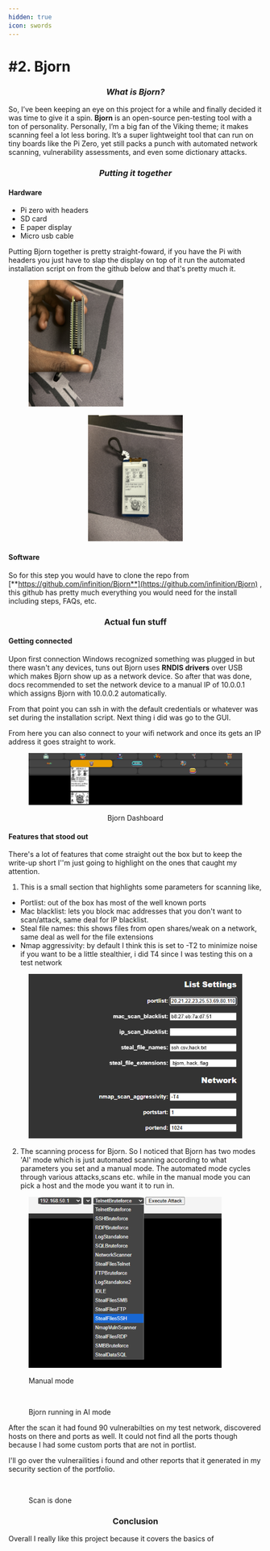 ```yaml
---
hidden: true
icon: swords
---
```


# #2. Bjorn

<h3 align="center"><em>What is Bjorn?</em></h3>

So, I’ve been keeping an eye on this project for a while and finally decided it was time to give it a spin. **Bjorn** is an open-source pen-testing tool with a ton of personality. Personally, I’m a big fan of the Viking theme; it makes scanning feel a lot less boring. It’s a super lightweight tool that can run on tiny boards like the Pi Zero, yet still packs a punch with automated network scanning, vulnerability assessments, and even some dictionary attacks.



<h3 align="center"><em>Putting it together</em></h3>

#### Hardware

* Pi zero with headers
* SD card&#x20;
* E paper display
* Micro usb cable&#x20;

Putting Bjorn together is pretty straight-foward, if you have the Pi with headers you just have to slap the display on top of it run the automated installation script on from the github below and that's pretty much it.

<figure><img src="../../.gitbook/assets/IMG_8289.jpeg" alt="" width="188"><figcaption></figcaption></figure>

<div align="center"><figure><img src="../../.gitbook/assets/IMG_8291.jpeg" alt="" width="188"><figcaption></figcaption></figure></div>

#### Software&#x20;

So for this step you would have to clone the repo from [**https://github.com/infinition/Bjorn**](https://github.com/infinition/Bjorn) , this github has pretty much everything  you would need for the install including steps, FAQs, etc.



<h3 align="center">Actual fun stuff</h3>

#### Getting connected

Upon first connection Windows recognized something was plugged in but there wasn't any devices, tuns out Bjorn uses **RNDIS drivers** over USB which makes Bjorn show up as a network device. So after that was done, docs recommended to set the network device to a manual IP of 10.0.0.1 which assigns Bjorn with 10.0.0.2 automatically.&#x20;

From that point you can ssh in with the default credentials or whatever was set during the installation script. Next thing i did was go to the GUI.&#x20;

From here you can also connect to your wifi network and once its gets an IP address it goes straight to work.

<div align="center"><figure><img src="../../.gitbook/assets/Screenshot 2025-09-10 012955.png" alt=""><figcaption><p>Bjorn Dashboard</p></figcaption></figure></div>

#### Features that stood out

There's a lot of features that come straight out the box but to keep the write-up short I''m just going to highlight on the ones that caught my attention.&#x20;



1. This is a small section that highlights some parameters for scanning like,

* &#x20;Portlist: out of the box has most of the well known ports&#x20;
* Mac blacklist: lets you block mac addresses that you don't want to scan/attack, same deal for IP blacklist.
* &#x20;Steal file names: this shows files from open shares/weak on a network, same deal as well for the file extensions
* Nmap aggressivity: by default I think this is set to -T2 to minimize noise if you want to be a little stealthier, i did T4 since I was testing this on a test network

<figure><img src="../../.gitbook/assets/Screenshot 2025-09-10 002035.png" alt="" width="425"><figcaption></figcaption></figure>



2. The scanning process for Bjorn. So I noticed that Bjorn has two modes 'AI' mode which is just automated scanning according to what parameters you set and a manual mode. The automated mode cycles through various attacks,scans etc. while in the manual mode you can pick a host and the mode you want it to run in.

<figure><img src="../../.gitbook/assets/Screenshot 2025-09-10 012818.png" alt="" width="383"><figcaption><p>Manual mode</p></figcaption></figure>

<figure><img src="../../.gitbook/assets/image (45).png" alt="" width="375"><figcaption><p>Bjorn running in AI mode</p></figcaption></figure>

After the scan it had found 90 vulnerabilties on my test network, discovered hosts on there and ports as well. It could not find all the ports though because I had some custom ports that are not in portlist.&#x20;

I'll go over the vulnerailities i found and other reports that it generated in my security section of the portfolio.

<figure><img src="../../.gitbook/assets/image (46).png" alt="" width="375"><figcaption><p>Scan is done </p></figcaption></figure>

<h3 align="center"></h3>

<h3 align="center">Conclusion</h3>

Overall I really like this project because it covers the basics of&#x20;
